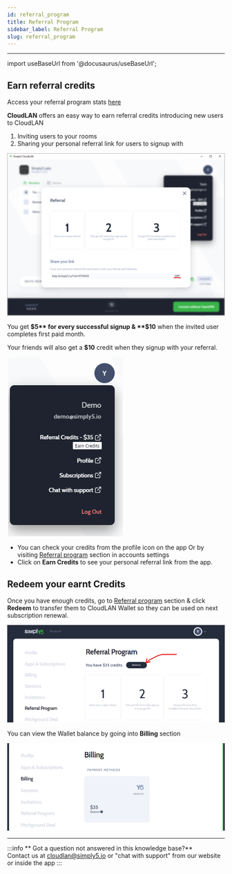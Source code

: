 ```yaml
---
id: referral_program
title: Referral Program
sidebar_label: Referral Program
slug: referral_program
---
```


---

import useBaseUrl from '@docusaurus/useBaseUrl';

## Earn referral credits
Access your referral program stats [here](https://accounts.simply5.io/account?page=referral)

**CloudLAN** offers an easy way to earn referral credits introducing new users to CloudLAN

1. Inviting users to your rooms
2. Sharing your personal referral link for users to signup with 


![assets/images/referral_program1.png](assets/images/referral_program1.png)

You get **$5** for every successful signup & **$10** when the invited user completes first paid month.

Your friends will also get a **$10** credit when they signup with your referral.



![referral_program1 >](assets/images/referral_program2.png)

- You can check your credits from the profile icon on the app Or by visiting [Referral program](https://accounts.simply5.io/account?page=referral) section in accounts settings 
- Click on **Earn Credits** to see your personal referral link from the app.

## Redeem your earnt Credits
Once you have enough credits, go to  [Referral program](https://accounts.simply5.io/account?page=referral) section & click **Redeem** to transfer them to CloudLAN Wallet so they can be used on next subscription renewal.

![assets/images/referral_program3.png](assets/images/referral_program3.png)

You can view the Wallet balance by going into **Billing** section 

![assets/images/referral_program4.png](assets/images/referral_program4.png)

---
:::info
 ** Got a question not answered in this knowledge base?** <br />
 Contact us at [cloudlan@simply5.io](mailto:cloudlan@simply5.io) or "chat with support" from our website or inside the app
:::